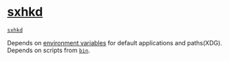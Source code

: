 # [sxhkd](https://wiki.archlinux.org/index.php/sxhkd)
[`sxhkd`](https://www.archlinux.org/packages/community/x86_64/sxhkd/)

Depends on [environment variables](../environment.d#environment-variables) for default applications and paths(XDG).
Depends on scripts from [`bin`](../../bin#bin).
